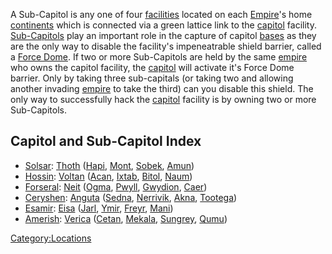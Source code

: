 A Sub-Capitol is any one of four [facilities](facilities "wikilink")
located on each [Empire](Empire "wikilink")'s home
[continents](continent "wikilink") which is connected via a green
lattice link to the [capitol](capitol "wikilink") facility.
[Sub-Capitols](Sub-Capitol "wikilink") play an important role in the
capture of capitol [bases](facilities "wikilink") as they are the only
way to disable the facility's impeneatrable shield barrier, called a
[Force Dome](Force_Dome "wikilink"). If two or more Sub-Capitols are
held by the same [empire](empire "wikilink") who owns the capitol
facility, the [capitol](capitol "wikilink") will activate it's Force
Dome barrier. Only by taking three sub-capitals (or taking two and
allowing another invading [empire](empire "wikilink") to take the third)
can you disable this shield. The only way to successfully hack the
[capitol](capitol "wikilink") facility is by owning two or more
Sub-Capitols.

## Capitol and Sub-Capitol Index

-   [Solsar](Solsar "wikilink"): [Thoth](Thoth "wikilink")
    ([Hapi](Hapi "wikilink"), [Mont](Mont "wikilink"),
    [Sobek](Sobek "wikilink"), [Amun](Amun "wikilink"))
-   [Hossin](Hossin "wikilink"): [Voltan](Voltan "wikilink")
    ([Acan](Acan "wikilink"), [Ixtab](Ixtab "wikilink"),
    [Bitol](Bitol "wikilink"), [Naum](Naum "wikilink"))
-   [Forseral](Forseral "wikilink"): [Neit](Neit "wikilink")
    ([Ogma](Ogma "wikilink"), [Pwyll](Pwyll "wikilink"),
    [Gwydion](Gwydion "wikilink"), [Caer](Caer "wikilink"))
-   [Ceryshen](Ceryshen "wikilink"): [Anguta](Anguta "wikilink")
    ([Sedna](Sedna "wikilink"), [Nerrivik](Nerrivik "wikilink"),
    [Akna](Akna "wikilink"), [Tootega](Tootega "wikilink"))
-   [Esamir](Esamir "wikilink"): [Eisa](Eisa "wikilink")
    ([Jarl](Jarl "wikilink"), [Ymir](Ymir "wikilink"),
    [Freyr](Freyr "wikilink"), [Mani](Mani "wikilink"))
-   [Amerish](Amerish "wikilink"): [Verica](Verica "wikilink")
    ([Cetan](Cetan "wikilink"), [Mekala](Mekala "wikilink"),
    [Sungrey](Sungrey "wikilink"), [Qumu](Qumu "wikilink"))

[Category:Locations](Category:Locations "wikilink")